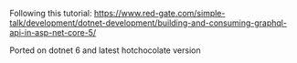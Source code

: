 Following this tutorial: https://www.red-gate.com/simple-talk/development/dotnet-development/building-and-consuming-graphql-api-in-asp-net-core-5/

Ported on dotnet 6 and latest hotchocolate version

